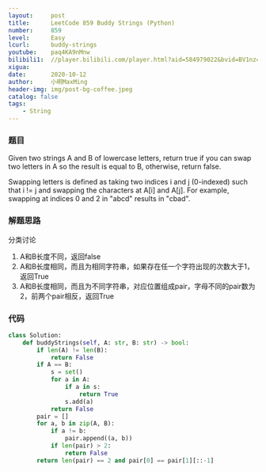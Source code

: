```yaml
---
layout:     post
title:      LeetCode 859 Buddy Strings (Python)
number:     859
level:      Easy
lcurl:      buddy-strings
youtube:    paq4KA9nMnw
bilibili1:  //player.bilibili.com/player.html?aid=584979022&bvid=BV1nz4y1o7Wo&cid=244914902&page=1
xigua:      
date:       2020-10-12
author:     小明MaxMing
header-img: img/post-bg-coffee.jpeg
catalog: false
tags:
    - String
---
```


### 题目

Given two strings A and B of lowercase letters, return true if you can swap two letters in A so the result is equal to B, otherwise, return false.

Swapping letters is defined as taking two indices i and j (0-indexed) such that i != j and swapping the characters at A[i] and A[j]. For example, swapping at indices 0 and 2 in "abcd" results in "cbad".

### 解题思路

分类讨论
1. A和B长度不同，返回false
2. A和B长度相同，而且为相同字符串，如果存在任一个字符出现的次数大于1，返回True
3. A和B长度相同，而且为不同字符串，对应位置组成pair，字母不同的pair数为2，前两个pair相反，返回True

### 代码
```python
class Solution:
    def buddyStrings(self, A: str, B: str) -> bool:
        if len(A) != len(B):
            return False
        if A == B:
            s = set()
            for a in A:
                if a in s:
                    return True
                s.add(a)
            return False
        pair = []
        for a, b in zip(A, B):
            if a != b:
                pair.append((a, b))
            if len(pair) > 2:
                return False
        return len(pair) == 2 and pair[0] == pair[1][::-1]
```
